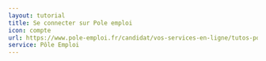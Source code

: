 ```yaml
---
layout: tutorial
title: Se connecter sur Pole emploi
icon: compte
url: https://www.pole-emploi.fr/candidat/vos-services-en-ligne/tutos-pour-reussir-mes-demarches.html
service: Pôle Emploi
---
```

